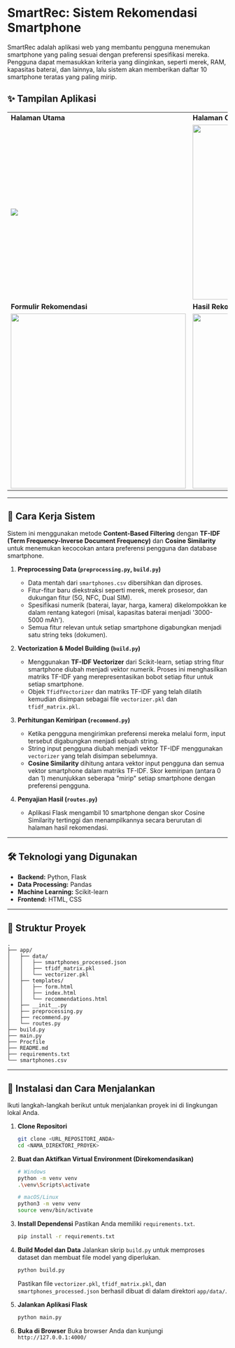 # SmartRec: Sistem Rekomendasi Smartphone

SmartRec adalah aplikasi web yang membantu pengguna menemukan smartphone yang paling sesuai dengan preferensi spesifikasi mereka. Pengguna dapat memasukkan kriteria yang diinginkan, seperti merek, RAM, kapasitas baterai, dan lainnya, lalu sistem akan memberikan daftar 10 smartphone teratas yang paling mirip.

## ✨ Tampilan Aplikasi

<table>
  <tr>
    <td><b>Halaman Utama</b></td>
    <td><b>Halaman Cara Kerja</b></td>
  </tr>
  <tr>
    <td><img src="/antarmuka web/home"></td>
    <td><img src="/antarmuka web/CaraKerja" width="400"></td>
  </tr>
  <tr>
    <td><b>Formulir Rekomendasi</b></td>
    <td><b>Hasil Rekomendasi</b></td>
  </tr>
  <tr>
    <td><img src="/antarmuka web/Form1" width="400"></td>
    <td><img src="/antarmuka web/Hasil1" width="400"></td>
  </tr>
</table>

---

## 🧠 Cara Kerja Sistem

Sistem ini menggunakan metode **Content-Based Filtering** dengan **TF-IDF (Term Frequency-Inverse Document Frequency)** dan **Cosine Similarity** untuk menemukan kecocokan antara preferensi pengguna dan database smartphone.

1.  **Preprocessing Data (`preprocessing.py`, `build.py`)**
    * Data mentah dari `smartphones.csv` dibersihkan dan diproses.
    * Fitur-fitur baru diekstraksi seperti merek, merek prosesor, dan dukungan fitur (5G, NFC, Dual SIM).
    * Spesifikasi numerik (baterai, layar, harga, kamera) dikelompokkan ke dalam rentang kategori (misal, kapasitas baterai menjadi '3000-5000 mAh').
    * Semua fitur relevan untuk setiap smartphone digabungkan menjadi satu string teks (dokumen).

2.  **Vectorization & Model Building (`build.py`)**
    * Menggunakan **TF-IDF Vectorizer** dari Scikit-learn, setiap string fitur smartphone diubah menjadi vektor numerik. Proses ini menghasilkan matriks TF-IDF yang merepresentasikan bobot setiap fitur untuk setiap smartphone.
    * Objek `TfidfVectorizer` dan matriks TF-IDF yang telah dilatih kemudian disimpan sebagai file `vectorizer.pkl` dan `tfidf_matrix.pkl`.

3.  **Perhitungan Kemiripan (`recommend.py`)**
    * Ketika pengguna mengirimkan preferensi mereka melalui form, input tersebut digabungkan menjadi sebuah string.
    * String input pengguna diubah menjadi vektor TF-IDF menggunakan `vectorizer` yang telah disimpan sebelumnya.
    * **Cosine Similarity** dihitung antara vektor input pengguna dan semua vektor smartphone dalam matriks TF-IDF. Skor kemiripan (antara 0 dan 1) menunjukkan seberapa "mirip" setiap smartphone dengan preferensi pengguna.

4.  **Penyajian Hasil (`routes.py`)**
    * Aplikasi Flask mengambil 10 smartphone dengan skor Cosine Similarity tertinggi dan menampilkannya secara berurutan di halaman hasil rekomendasi.

---

## 🛠️ Teknologi yang Digunakan

* **Backend:** Python, Flask
* **Data Processing:** Pandas
* **Machine Learning:** Scikit-learn
* **Frontend:** HTML, CSS

---

## 📂 Struktur Proyek

```
.
├── app/
│   ├── data/
│   │   ├── smartphones_processed.json
│   │   ├── tfidf_matrix.pkl
│   │   └── vectorizer.pkl
│   ├── templates/
│   │   ├── form.html
│   │   ├── index.html
│   │   └── recommendations.html
│   ├── __init__.py
│   ├── preprocessing.py
│   ├── recommend.py
│   └── routes.py
├── build.py
├── main.py
├── Procfile
├── README.md
├── requirements.txt
└── smartphones.csv
```

---

## 🚀 Instalasi dan Cara Menjalankan

Ikuti langkah-langkah berikut untuk menjalankan proyek ini di lingkungan lokal Anda.

1.  **Clone Repositori**
    ```bash
    git clone <URL_REPOSITORI_ANDA>
    cd <NAMA_DIREKTORI_PROYEK>
    ```

2.  **Buat dan Aktifkan Virtual Environment (Direkomendasikan)**
    ```bash
    # Windows
    python -m venv venv
    .\venv\Scripts\activate

    # macOS/Linux
    python3 -m venv venv
    source venv/bin/activate
    ```

3.  **Install Dependensi**
    Pastikan Anda memiliki `requirements.txt`.
    ```bash
    pip install -r requirements.txt
    ```

4.  **Build Model dan Data**
    Jalankan skrip `build.py` untuk memproses dataset dan membuat file model yang diperlukan.
    ```bash
    python build.py
    ```
    Pastikan file `vectorizer.pkl`, `tfidf_matrix.pkl`, dan `smartphones_processed.json` berhasil dibuat di dalam direktori `app/data/`.

5.  **Jalankan Aplikasi Flask**
    ```bash
    python main.py
    ```

6.  **Buka di Browser**
    Buka browser Anda dan kunjungi `http://127.0.0.1:4000/`

